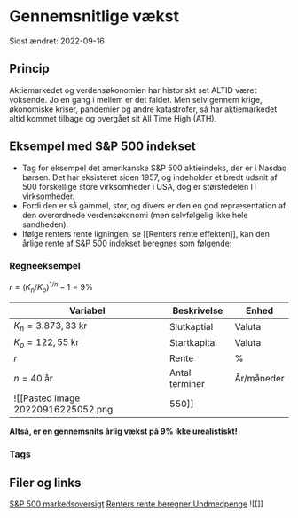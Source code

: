 # Gennemsnitlige vækst
Sidst ændret: 2022-09-16

## Princip
Aktiemarkedet og verdensøkonomien har historiskt set ALTID været voksende.
Jo en gang i mellem er det faldet.
Men selv gennem krige, økonomiske kriser, pandemier og andre katastrofer, så har aktiemarkedet altid kommet tilbage og overgået sit All Time High (ATH).

## Eksempel med S&P 500 indekset
- Tag for eksempel det amerikanske S&P 500 aktieindeks, der er i Nasdaq børsen. Det har eksisteret siden 1957, og indeholder et bredt udsnit af 500 forskellige store virksomheder i USA, dog er størstedelen IT virksomheder.
- Fordi den er så gammel, stor, og divers er den en god repræsentation af den overordnede verdensøkonomi (men selvfølgelig ikke hele sandheden).
- Ifølge renters rente ligningen, se [[Renters rente effekten]], kan den årlige rente af S&P 500 indekset beregnes som følgende:
### Regneeksempel
$r = (K_n/K_o)^{1/n}-1 = 9\%$

Variabel | Beskrivelse | Enhed
------------ | ------------ | ------------
$K_n=3.873,33$ kr |  Slutkaptial | Valuta
$K_o=122,55$ kr | Startkapital | Valuta
$r$ | Rente | %
$n=40$ år | Antal terminer | År/måneder
![[Pasted image 20220916225052.png|550]]

**Altså, er en gennemsnits årlig vækst på 9% ikke urealistiskt!**


### Tags

## Filer og links
[S&P 500 markedsoversigt](https://www.google.com/search?q=s%26p+500+chart&rlz=1C1GCEA_enDK1018US1018&oq=s%26p+500+chart&aqs=chrome.0.0i131i433i512j0i512l9.8431j1j9&sourceid=chrome&ie=UTF-8)
[Renters rente beregner Undmedpenge](https://ungmedpenge.dk/renters-rente-beregner/)
![[]]